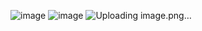 ![image](https://github.com/user-attachments/assets/8d1783f2-2fff-4fae-8a90-cce850368703)
![image](https://github.com/user-attachments/assets/f7a9dcf5-d674-44d6-bea6-86ca1378ed88)
![Uploading image.png…]()

